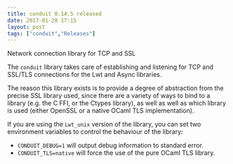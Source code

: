 ```yaml
---
title: conduit 0.14.5 released
date: 2017-01-28 17:15
layout: post
tags: ["conduit","Releases"]
---
```


Network connection library for TCP and SSL


The `conduit` library takes care of establishing and listening for TCP and
SSL/TLS connections for the Lwt and Async libraries.

The reason this library exists is to provide a degree of abstraction
from the precise SSL library used, since there are a variety of ways to bind to
a library (e.g. the C FFI, or the Ctypes library), as well as well as which
library is used (either OpenSSL or a native OCaml TLS implementation).

If you are using the `Lwt_unix` version of the library, you can set two
environment variables to control the behaviour of the library:

- `CONDUIT_DEBUG=1` will output debug information to standard error.
- `CONDUIT_TLS=native` will force the use of the pure OCaml TLS library.

